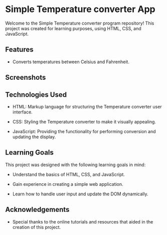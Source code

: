 # Simple Temperature converter App

Welcome to the Simple Temperature converter program repository! This project was created for learning purposes, using HTML, CSS, and JavaScript. 


## Features
- Converts temperatures between Celsius and Fahrenheit.


## Screenshots




## Technologies Used

- HTML: Markup language for structuring the Temperature converter user interface.

- CSS: Styling the Temperature converter to make it visually appealing.

- JavaScript: Providing the functionality for performing conversion and updating the display.


## Learning Goals

This project was designed with the following learning goals in mind:

- Understand the basics of HTML, CSS, and JavaScript.

- Gain experience in creating a simple web application.

- Learn how to handle user input and update the DOM dynamically.


## Acknowledgements

 - Special thanks to the online tutorials and resources that aided in the creation of this project.

